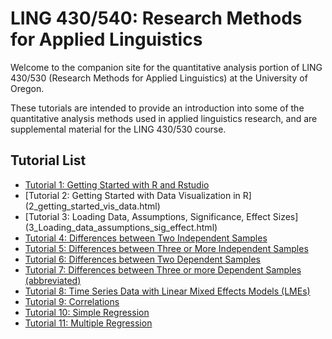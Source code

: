 # LING 430/540: Research Methods for Applied Linguistics
Welcome to the companion site for the quantitative analysis portion of LING 430/530 (Research Methods for Applied Linguistics) at the University of Oregon. 

These tutorials are intended to provide an introduction into some of the quantitative analysis methods used in applied linguistics research, and are supplemental material for the LING 430/530 course.

## Tutorial List
- [Tutorial 1: Getting Started with R and Rstudio](1_Getting_started.html) 
- [Tutorial 2: Getting Started with Data Visualization in R] (2_getting_started_vis_data.html)
- [Tutorial 3: Loading Data, Assumptions, Significance, Effect Sizes] (3_Loading_data_assumptions_sig_effect.html)
- [Tutorial 4: Differences between Two Independent Samples](4_Two-Independent-Samples.html) 
- [Tutorial 5: Differences between Three or More Independent Samples](5_Three_or_more_Independent_Samples.html) 
- [Tutorial 6: Differences between Two Dependent Samples](6_Two-Dependent-Samples.html) 
- [Tutorial 7: Differences between Three or more Dependent Samples (abbreviated)](7_Repeated_Measures_ANOVA.html) 
- [Tutorial 8: Time Series Data with Linear Mixed Effects Models (LMEs)](8_Linear_Mixed_Effects_Models.html) 
- [Tutorial 9: Correlations](9_Correlations.html)
- [Tutorial 10: Simple Regression](10_Simple_Regression.html)
- [Tutorial 11: Multiple Regression](11_Multiple_Regression.html)

